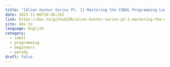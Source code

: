 ```yaml
---
title: "[Alien Hunter Series Pt. 1] Mastering the COBOL Programming Language"
date: 2023-11-06T16:36:25Z
link: https://dev.to/github20k/alien-hunter-series-pt-1-mastering-the-cobol-programming-language-3kmh?utm_medium=RSS&utm_source=news.12bit.vn
site: dev.to
language: English
category:
  - cobol
  - programming
  - beginners
  - parody
draft: false
---
```

